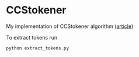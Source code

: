 # CCStokener

My implementation of CCStokener algorithm ([article](https://www.sciencedirect.com/science/article/abs/pii/S0164121223000134))

To extract tokens run
```
python extract_tokens.py
```